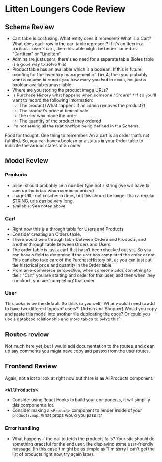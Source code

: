 # Litten Loungers Code Review

## Schema Review

- Cart table is confusing. What entity does it represent? What is a Cart? What does each row
  in the cart table represent? If it's an Item in a particular user's cart, then this table might be better named as "CartItem" or "LineItem"
- Admins are just users, there's no need for a separate table (Roles table is a good way to solve this)
- Product table has an available which is a boolean. If this is future proofing for the inventory management of Tier 4, then you probably want a column to record you how many you had in stock, not just a boolean available/unavailable.  
- Where are you storing the product image URLs?
- Is Purchase History what happens when someone "Orders" ? If so you'll want to record the following information:
  - The product (What happens if an admin removes the product?)
  - The product's price at time of sale
  - the user who made the order
  - The quantity of the product they ordered
- I'm not seeing all the relationships being defined in the Schema.

Food for thought:
  One thing to remember: An a cart is an order that’s not fulfilled. So, you can have a boolean or a status in your Order table to indicate the various states of an order

## Model Review

### Products

- price: should probably be a number type not a string (we will have to sum up the totals when someone orders)
- imageURL: not in schema docs, but this should be longer than a regular STRING, urls can be very long.
- available: See notes above

### Cart

- Right now this is a through table for Users and Products
- Consider creating an Orders table.
- There would be a through table between Orders and Products, and another through table between Orders and Users
- The order table is just a cart that hasn't been checked out yet. So you can have a field to determine if the user has completed the order or not. This can also take care of the PurchaseHistory bit, as you can just put the historical price and quantity in the Order table.
- From an e-commerce perspective, when someone adds something to their "Cart" you are starting and order for that user, and then when they checkout, you are 'completing' that order.

### User

This looks to be the default. So think to yourself, 'What would i need to add to have two different types of users?' (Admin and Shopper)  Would you copy and paste this model into another file duplicating the code?  Or could you use a database relationship and more tables to solve this?

## Routes review

Not much here yet, but I would add documentation to the routes, and clean up any comments
you might have copy and pasted from the user routes.

## Frontend Review

Again, not a lot to look at right now but there is an AllProducts component.

### `<AllProducts>`

- Consider using React Hooks to build your components, it will simplify this component a lot.
- Consider making a `<Product>` component to render inside of your `products.map`. What props would you pass it?

### Error handling

- What happens if the call to fetch the products fails? Your site should do something graceful for the end user, like displaying some user-friendly message. (In this case it might be as simple as "I'm sorry I can't get the list of products right now, try again later).
